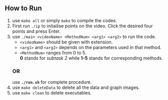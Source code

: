 ## How to Run
1. use `make all` or simply `make` to compile the codes.
2. First run `./ip` to initailise points on the video. Click the desired four points and press Enter.
3. use `./main <videoName> <MethodNum> <arg1> <arg2>` to run the code.
    - `<videoName>` should be given with extension.
    - `<arg1>` and `<arg2>` depends on the parameters used in that method.
    - `<MethodNum>` ranges from 0 to 5.<br/> **0** stands for *subtask 2* while **1-5** stands for corresponding methods.
    ### OR
    use **`./run.sh`** for complete procedure.
4. use `make deleteData` to delete all the data and graph images.
5. use `make clean` to delete executables.